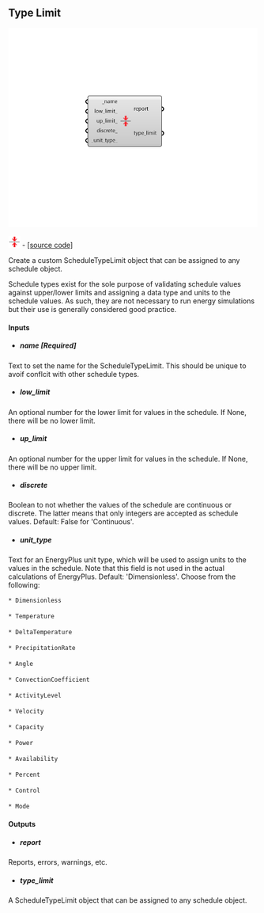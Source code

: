 ## Type Limit

![](../../images/components/Type_Limit.png)

![](../../images/icons/Type_Limit.png) - [[source code]](https://github.com/ladybug-tools/honeybee-grasshopper-energy/blob/master/honeybee_grasshopper_energy/src//HB%20Type%20Limit.py)


Create a custom ScheduleTypeLimit object that can be assigned to any schedule object. 

Schedule types exist for the sole purpose of validating schedule values against upper/lower limits and assigning a data type and units to the schedule values. As such, they are not necessary to run energy simulations but their use is generally considered good practice. 



#### Inputs
* ##### name [Required]
Text to set the name for the ScheduleTypeLimit. This should be unique to avoif conflcit with other schedule types. 
* ##### low_limit 
An optional number for the lower limit for values in the schedule. If None, there will be no lower limit. 
* ##### up_limit 
An optional number for the upper limit for values in the schedule. If None, there will be no upper limit. 
* ##### discrete 
Boolean to not whether the values of the schedule are continuous or discrete. The latter means that only integers are accepted as schedule values. Default: False for 'Continuous'. 
* ##### unit_type 
Text for an EnergyPlus unit type, which will be used to assign units to the values in the schedule.  Note that this field is not used in the actual calculations of EnergyPlus. Default: 'Dimensionless'. Choose from the following: 

    * Dimensionless

    * Temperature

    * DeltaTemperature

    * PrecipitationRate

    * Angle

    * ConvectionCoefficient

    * ActivityLevel

    * Velocity

    * Capacity

    * Power

    * Availability

    * Percent

    * Control

    * Mode

#### Outputs
* ##### report
Reports, errors, warnings, etc. 
* ##### type_limit
A ScheduleTypeLimit object that can be assigned to any schedule object. 